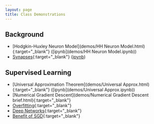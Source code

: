 ```yaml
---
layout: page
title: Class Demonstrations
---
```


## Background
- [Hodgkin-Huxley Neuron Model](demos/HH Neuron Model.html){:target="_blank"} ([ipynb](demos/HH Neuron Model.ipynb))
- [Synapses](demos/Synapses.html){:target="_blank"} ([ipynb](demos/Synapses.ipynb))

## Supervised Learning
- [Universal Approximation Theorem](demos/Universal Approx.html){:target="_blank"} ([ipynb](demos/Universal Approx.ipynb))
- [Numerical Gradient Descent](demos/Numerical Gradient Descent brief.html){:target="_blank"}
- [Overfitting](demos/Overfitting.html){:target="_blank"}
- [Deep Networks](demos/vanishing.html){:target="_blank"}
- [Benefit of SGD](demos/sgd_soln.html){:target="_blank"}

<!---
- [Momentum](demos/Momentum.html){:target="_blank"}

## Unsupervised Learning
- [Hopfield Networks](demos/Hopfield.html){:target="_blank"}
- [Autoencoders](demos/Autoencoder.html){:target="_blank"}
- [Restricted Boltzmann Machines](demos/demo_RBM.html){:target="_blank"}
- [Self Organizing Maps](demos/SOM_demo.html){:target="_blank"}

## Population Coding
- [Population Coding/Decoding](demos/Population Coding.html){:target="_blank"}
- [Vector Encoding](demos/Vector Encoding.html){:target="_blank"}
- [Transformations](demos/Transformations.html){:target="_blank"}
- [Integrator](demos/Integrator.html){:target="_blank"}
- [Attractor Demo](demos/Fixed Points.html){:target="_blank"}
- [Learning Decoders Demo](demos/Learning.html){:target="_blank"}

## Advanced Topics
- [Word2Vec Demo](demos/word2vec.html){:target="_blank"}

-->

